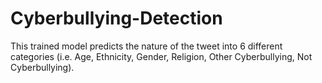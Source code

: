 # Cyberbullying-Detection
This trained model predicts the nature of the tweet into 6 different categories (i.e. Age, Ethnicity, Gender, Religion, Other Cyberbullying, Not Cyberbullying).
